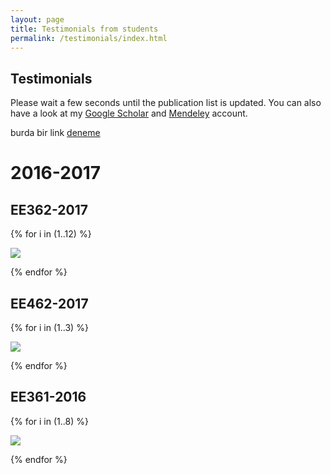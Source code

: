 ```yaml
---
layout: page
title: Testimonials from students
permalink: /testimonials/index.html
---
```


## Testimonials

Please wait a few seconds until the publication list is updated. You can also have a look at my [Google Scholar](http://scholar.google.com/citations?user=dzuKyxwAAAAJ&hl=en) and [Mendeley](http://www.mendeley.com/profiles/ozan-keysan/) account.

burda bir link [deneme](#deneme)

# 2016-2017

## EE362-2017

{% for i in (1..12) %}

<div class="image">
<img src="../images/evaluation/ee362_2017/file-{{ i }}.jpg" ><br>
</div>

{% endfor %}


## EE462-2017

{% for i in (1..3) %}

<div class="image">
<img src="../images/evaluation/ee462_2017/file-{{ i }}.jpg" ><br>
</div>

{% endfor %}

## EE361-2016

{% for i in (1..8) %}

<div class="image">
<img src="../images/evaluation/ee361_2016/file-{{ i }}.jpg" ><br>
</div>

{% endfor %}
